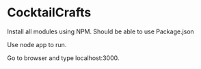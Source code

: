 # CocktailCrafts

Install all modules using NPM.
Should be able to use Package.json

Use node app to run.

Go to browser and type localhost:3000.
